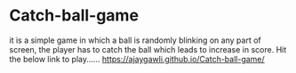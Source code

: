# Catch-ball-game
 it is a simple game in which a ball is randomly blinking on any part of screen, the player has to catch the ball which leads to increase in score.
Hit the below link to play......
https://ajaygawli.github.io/Catch-ball-game/
